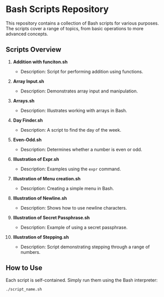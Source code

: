 # Bash Scripts Repository

This repository contains a collection of Bash scripts for various purposes. The scripts cover a range of topics, from basic operations to more advanced concepts.

## Scripts Overview

1. **Addition with funciton.sh**
   - Description: Script for performing addition using functions.

2. **Array Input.sh**
   - Description: Demonstrates array input and manipulation.

3. **Arrays.sh**
   - Description: Illustrates working with arrays in Bash.

4. **Day Finder.sh**
   - Description: A script to find the day of the week.

5. **Even-Odd.sh**
   - Description: Determines whether a number is even or odd.

6. **Illustration of Expr.sh**
   - Description: Examples using the `expr` command.

7. **Illustration of Menu creation.sh**
   - Description: Creating a simple menu in Bash.

8. **Illustration of Newline.sh**
   - Description: Shows how to use newline characters.

9. **Illustration of Secret Passphrase.sh**
   - Description: Example of using a secret passphrase.

10. **Illustration of Stepping.sh**
    - Description: Script demonstrating stepping through a range of numbers.

## How to Use

Each script is self-contained. Simply run them using the Bash interpreter:

```bash
./script_name.sh
